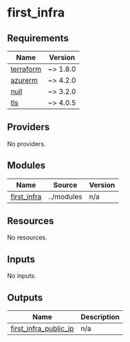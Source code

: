 # first_infra

<!-- BEGINNING OF PRE-COMMIT-OPENTOFU DOCS HOOK -->
## Requirements

| Name | Version |
|------|---------|
| <a name="requirement_terraform"></a> [terraform](#requirement\_terraform) | ~> 1.8.0 |
| <a name="requirement_azurerm"></a> [azurerm](#requirement\_azurerm) | ~> 4.2.0 |
| <a name="requirement_null"></a> [null](#requirement\_null) | ~> 3.2.0 |
| <a name="requirement_tls"></a> [tls](#requirement\_tls) | ~> 4.0.5 |

## Providers

No providers.

## Modules

| Name | Source | Version |
|------|--------|---------|
| <a name="module_first_infra"></a> [first\_infra](#module\_first\_infra) | ../modules | n/a |

## Resources

No resources.

## Inputs

No inputs.

## Outputs

| Name | Description |
|------|-------------|
| <a name="output_first_infra_public_ip"></a> [first\_infra\_public\_ip](#output\_first\_infra\_public\_ip) | n/a |
<!-- END OF PRE-COMMIT-OPENTOFU DOCS HOOK -->
